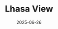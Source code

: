 ---
title: "Lhasa View"
date: 2025-06-26
location: "Lhasa"
description: "A scene from Lhasa"
image: "images/20250626lhasa-363-.jpg"
---